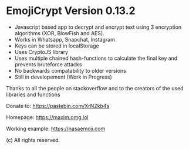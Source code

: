 # EmojiCrypt Version 0.13.2
- Javascript based app to decrypt and encrypt text using 3 encryption algorithms (XOR, BlowFish and AES).
- Works in Whatsapp, Snapchat, Instagram
- Keys can be stored in localStorage
- Uses CryptoJS library
- Uses multiple chained hash-functions to calculate the final key and prevents bruteforce attacks
- No backwards compatability to older versions
- Still in developement (Work in Progress)

Thanks to all the people on stackoverflow and to the creators of the used libraries and functions

Donate to: https://pastebin.com/XrNZkb4s

Homepage: https://maxim.omg.lol

Working example: https://nasaemoji.com

(c) All rights reserved.
